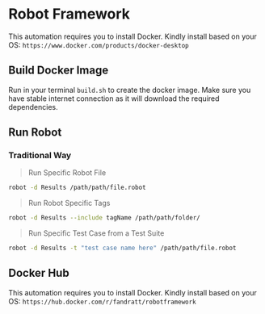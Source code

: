 # Robot Framework

This automation requires you to install Docker. Kindly install based on your OS:
`https://www.docker.com/products/docker-desktop`

## Build Docker Image

Run in your terminal `build.sh` to create the docker image. Make sure you have stable internet connection as it will download the required dependencies.

## Run Robot

### Traditional Way

> Run Specific Robot File

```sh
robot -d Results /path/path/file.robot
```

> Run Robot Specific Tags

```sh
robot -d Results --include tagName /path/path/folder/
```

> Run Specific Test Case from a Test Suite

```sh
robot -d Results -t "test case name here" /path/path/file.robot
```

## Docker Hub

This automation requires you to install Docker. Kindly install based on your OS:
`https://hub.docker.com/r/fandratt/robotframework`